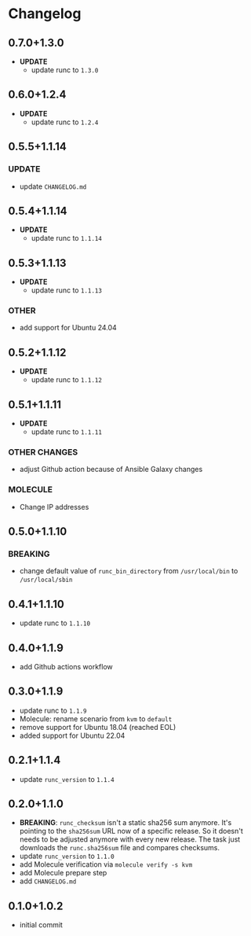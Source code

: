<!--
Copyright (C) 2021-2025 Robert Wimmer
SPDX-License-Identifier: GPL-3.0-or-later
-->

# Changelog

## 0.7.0+1.3.0

- **UPDATE**
  - update runc to `1.3.0`

## 0.6.0+1.2.4

- **UPDATE**
  - update runc to `1.2.4`

## 0.5.5+1.1.14

### UPDATE

- update `CHANGELOG.md`

## 0.5.4+1.1.14

- **UPDATE**
  - update runc to `1.1.14`

## 0.5.3+1.1.13

- **UPDATE**
  - update runc to `1.1.13`

### OTHER

- add support for Ubuntu 24.04

## 0.5.2+1.1.12

- **UPDATE**
  - update runc to `1.1.12`

## 0.5.1+1.1.11

- **UPDATE**
  - update runc to `1.1.11`

### OTHER CHANGES

- adjust Github action because of Ansible Galaxy changes

### MOLECULE

- Change IP addresses

## 0.5.0+1.1.10

### BREAKING

- change default value of `runc_bin_directory` from `/usr/local/bin` to `/usr/local/sbin`

## 0.4.1+1.1.10

- update runc to `1.1.10`

## 0.4.0+1.1.9

- add Github actions workflow

## 0.3.0+1.1.9

- update runc to `1.1.9`
- Molecule: rename scenario from `kvm` to `default`
- remove support for Ubuntu 18.04 (reached EOL)
- added support for Ubuntu 22.04

## 0.2.1+1.1.4

- update `runc_version` to `1.1.4`

## 0.2.0+1.1.0

- **BREAKING**: `runc_checksum` isn't a static sha256 sum anymore. It's pointing to the `sha256sum` URL now of a specific release. So it doesn't needs to be adjusted anymore with every new release. The task just downloads the `runc.sha256sum` file and compares checksums.
- update `runc_version` to `1.1.0`
- add Molecule verification via `molecule verify -s kvm`
- add Molecule prepare step
- add `CHANGELOG.md`

## 0.1.0+1.0.2

- initial commit
